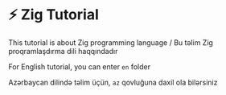 # ⚡ Zig Tutorial
This tutorial is about Zig programming language / Bu təlim Zig proqramlaşdırma dili haqqındadır

For English tutorial, you can enter `en` folder

Azərbaycan dilində təlim üçün, `az` qovluğuna daxil ola bilərsiniz